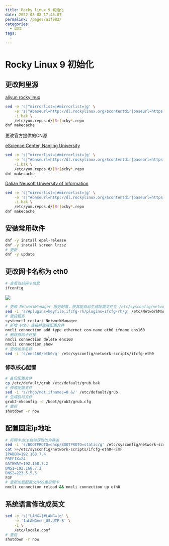 ```yaml
---
title: Rocky linux 9 初始化
date: 2022-08-08 17:45:07
permalink: /pages/a1f982/
categories:
  - 运维
tags:
  - 
---
```

# Rocky Linux 9 初始化

## 更改阿里源

[aliyun rockylinux](https://developer.aliyun.com/mirror/rockylinux)

```bash
sed -e 's|^mirrorlist=|#mirrorlist=|g' \
    -e 's|^#baseurl=http://dl.rockylinux.org/$contentdir|baseurl=https://mirrors.aliyun.com/rockylinux|g' \
    -i.bak \
    /etc/yum.repos.d/[Rr]ocky*.repo
dnf makecache
```

更改官方提供的CN源

[eScience Center, Nanjing University](https://sci.nju.edu.cn/)

```bash
sed -e 's|^mirrorlist=|#mirrorlist=|g' \
    -e 's|^#baseurl=http://dl.rockylinux.org/$contentdir|baseurl=https://mirrors.nju.edu.cn/rocky|g' \
    -i.bak \
    /etc/yum.repos.d/[Rr]ocky*.repo
dnf makecache
```

[Dalian Neusoft University of Information](http://www.neusoft.edu.cn/)

```bash
sed -e 's|^mirrorlist=|#mirrorlist=|g' \
    -e 's|^#baseurl=http://dl.rockylinux.org/$contentdir|baseurl=https://mirrors.neusoft.edu.cn/rocky|g' \
    -i.bak \
    /etc/yum.repos.d/[Rr]ocky*.repo
dnf makecache
```


## 安装常用软件

```bash
dnf -y install epel-release
dnf -y install screen lrzsz
# 更新
dnf -y update
```

## 更改网卡名称为 eth0

```bash
# 查看当前网卡信息
ifconfig
```
![](https://static.xiaoliutalk.cn/img/202208170949647.png)


```bash
# 更改 NetworkManager 服务配置，使其能自动生成配置文件在 /etc/sysconfig/network-scripts
sed -i 's/#plugins=keyfile,ifcfg-rh/plugins=ifcfg-rh/g' /etc/NetworkManager/NetworkManager.conf
# 重启服务
systemctl restart NetworkManager
# 新增 eth0 连接并生成配置文件
nmcli connection add type ethernet con-name eth0 ifname ens160
# 删除原网卡连接
nmcli connection delete ens160
nmcli connection show
# 更改设备名称
sed -i 's/ens160/eth0/g' /etc/sysconfig/network-scripts/ifcfg-eth0
```
### 修改核心配置

```bash
# 备份配置文件
cp /etc/default/grub /etc/default/grub.bak
# 修改配置文件
sed -i 's/rhgb/net.ifnames=0 &/' /etc/default/grub
# 生成启动文件
grub2-mkconfig -o /boot/grub2/grub.cfg
# 重启
shutdown -r now
```

## 配置固定ip地址

```bash
# 将网卡由ip自动获取改为静态
sed -i 's/BOOTPROTO=dhcp/BOOTPROTO=static/g' /etc/sysconfig/network-scripts/ifcfg-eth0
cat >>/etc/sysconfig/network-scripts/ifcfg-eth0<<EOF
IPADDR=192.168.7.4
PREFIX=24
GATEWAY=192.168.7.2
DNS1=192.168.7.2
DNS2=223.5.5.5
EOF
# 重新加载配置文件&&重启网卡
nmcli connection reload && nmcli connection up eth0
```
## 系统语言修改成英文

```bash
sed -e 's|^LANG=|#LANG=|g' \
    -e '1aLANG=en_US.UTF-8' \
    -i \
    /etc/locale.conf
# 重启
shutdown -r now
```